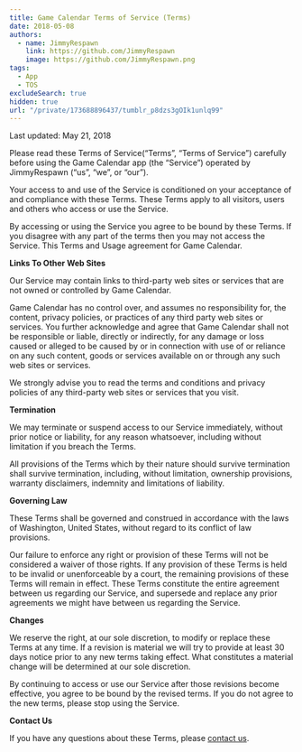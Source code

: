 ```yaml
---
title: Game Calendar Terms of Service (Terms)
date: 2018-05-08
authors:
  - name: JimmyRespawn
    link: https://github.com/JimmyRespawn
    image: https://github.com/JimmyRespawn.png
tags:
  - App
  - TOS
excludeSearch: true
hidden: true
url: "/private/173688896437/tumblr_p8dzs3gOIk1unlq99"
---
```


Last updated: May 21, 2018

Please read these Terms of Service(“Terms”, “Terms of Service”) carefully
before using the Game Calendar app (the “Service”) operated by JimmyRespawn
(“us”, “we”, or “our”).

Your access to and use of the Service is conditioned on your acceptance of
and compliance with these Terms. These Terms apply to all visitors, users and
others who access or use the Service.

By accessing or using the Service you agree to be bound by these Terms. If
you disagree with any part of the terms then you may not access the Service.
This Terms and Usage agreement for Game Calendar. 

**Links To Other Web Sites**

Our Service may contain links to third-party web sites or services that
are not owned or controlled by Game Calendar.

Game Calendar has no control over, and assumes no responsibility for, the
content, privacy policies, or practices of any third party web sites or
services. You further acknowledge and agree that Game Calendar shall not be
responsible or liable, directly or indirectly, for any damage or loss caused or
alleged to be caused by or in connection with use of or reliance on any such
content, goods or services available on or through any such web sites or
services.

We strongly advise you to read the terms and conditions and privacy
policies of any third-party web sites or services that you visit.

**Termination**

We may terminate or suspend access to our Service immediately, without
prior notice or liability, for any reason whatsoever, including without
limitation if you breach the Terms.

All provisions of the Terms which by their nature should survive
termination shall survive termination, including, without limitation, ownership
provisions, warranty disclaimers, indemnity and limitations of liability.

**Governing Law**

These Terms shall be governed and construed in accordance with the laws of
Washington, United States, without regard to its conflict of law provisions.

Our failure to enforce any right or provision of these Terms will not be
considered a waiver of those rights. If any provision of these Terms is held to
be invalid or unenforceable by a court, the remaining provisions of these Terms
will remain in effect. These Terms constitute the entire agreement between us
regarding our Service, and supersede and replace any prior agreements we might
have between us regarding the Service.

**Changes**

We reserve the right, at our sole discretion, to modify or replace these
Terms at any time. If a revision is material we will try to provide at least 30
days notice prior to any new terms taking effect. What constitutes a material
change will be determined at our sole discretion.

By continuing to access or use our Service after those revisions become
effective, you agree to be bound by the revised terms. If you do not agree to
the new terms, please stop using the Service.

**Contact Us**

If you have any questions about these Terms, please [contact us](mailto:jimmyrespawn@hotmail.com).